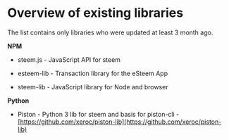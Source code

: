 # Overview of existing libraries

The list contains only libraries who were updated at least 3 month ago.

**NPM**

* steem.js - JavaScript API for steem

* esteem-lib - Transaction library for the eSteem App

* steem-lib - JavaScript library for Node and browser

**Python**

* Piston - Python 3 lib for steem and basis for piston-cli - [https://github.com/xeroc/piston-lib](https://github.com/xeroc/piston-lib)



